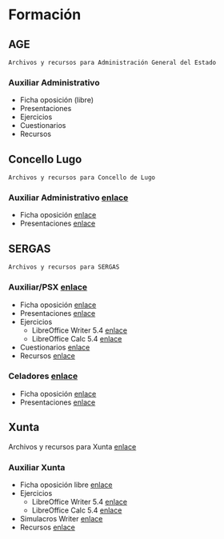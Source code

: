 # Formación

## AGE

`Archivos y recursos para Administración General del Estado`

### Auxiliar Administrativo

* Ficha oposición (libre)
* Presentaciones
* Ejercicios
* Cuestionarios
* Recursos

## Concello Lugo

`Archivos y recursos para Concello de Lugo`

### Auxiliar Administrativo [enlace](https://github.com/juanpacb/formacion/tree/master/CONCELLO%20LUGO)

* Ficha oposición [enlace](http://www.informateoposiciones.es/wp-content/uploads/2018/02/AUXILAR_ADMINISTRATIVO_CONCELLO-DE-LUGO-1.pdf)
* Presentaciones [enlace](https://github.com/juanpacb/formacion/tree/master/CONCELLO%20LUGO/PRESENTACIONES)

## SERGAS

`Archivos y recursos para SERGAS`

### Auxiliar/PSX [enlace](https://github.com/juanpacb/formacion/tree/master/SERGAS/AUXILIAR%20-%20PSX)

* Ficha oposición [enlace](http://www.informateoposiciones.es/wp-content/uploads/2018/03/Sergas-personal-estatutario-C2_Auxiliar_2017_-1.pdf)
* Presentaciones [enlace](https://github.com/juanpacb/formacion/tree/master/SERGAS/AUXILIAR%20-%20PSX/PRESENTACIONES)
* Ejercicios
  * LibreOffice Writer 5.4 [enlace](https://github.com/juanpacb/formacion/tree/master/SERGAS/AUXILIAR%20-%20PSX/EJERCICIOS/WRITER%205)
  * LibreOffice Calc 5.4 [enlace](http://bit.ly/2NH3GaE)
 * Cuestionarios [enlace](https://github.com/juanpacb/formacion/blob/master/SERGAS/AUXILIAR%20-%20PSX/CUESTIONARIOS.md)
 * Recursos [enlace](https://github.com/juanpacb/formacion/blob/master/SERGAS/AUXILIAR%20-%20PSX/RECURSOS.md)

### Celadores [enlace](https://github.com/juanpacb/formacion/tree/master/SERGAS/CELADORES)

* Ficha oposición [enlace](http://www.informateoposiciones.es/wp-content/uploads/2018/03/Sergas-personal-estatutario-Celador_2017.pdf)
* Presentaciones [enlace](https://github.com/juanpacb/formacion/tree/master/SERGAS/CELADORES/PRESENTACIONES)

## Xunta

Archivos y recursos para Xunta [enlace](https://github.com/juanpacb/formacion/tree/master/XUNTA)

### Auxiliar Xunta

* Ficha oposición libre [enlace](http://www.informateoposiciones.es/wp-content/uploads/2018/05/Xunta-funcionarios-c2-auxiliar-administrativo-libre_OPE2016_2017.pdf)
* Ejercicios
  * LibreOffice Writer 5.4 [enlace](https://github.com/juanpacb/formacion/tree/master/XUNTA/EJERCICIOS/WRITER%205)
  * LibreOffice Calc 5.4 [enlace](http://bit.ly/2NH3GaE)
* Simulacros Writer [enlace](https://github.com/juanpacb/formacion/tree/master/XUNTA/EJERCICIOS/WRITER%205/00%20-%20CUESTIONARIOS)
* Recursos [enlace](https://github.com/juanpacb/formacion/blob/master/SERGAS/AUXILIAR%20-%20PSX/RECURSOS.md)

